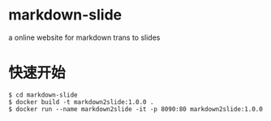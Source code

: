 # markdown-slide
a online website for markdown trans to slides
# 快速开始
```
$ cd markdown-slide
$ docker build -t markdown2slide:1.0.0 .
$ docker run --name markdown2slide -it -p 8090:80 markdown2slide:1.0.0
```
